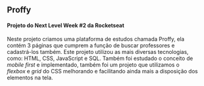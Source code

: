 ## Proffy
#### Projeto do Next Level Week #2 da Rocketseat

Neste projeto criamos uma plataforma de estudos chamada Proffy, ela contém 3 páginas que cumprem a função de buscar professores e cadastrá-los também. Este projeto utilizou as mais diversas tecnologias, como: HTML, CSS, JavaScript e SQL.
Também foi estudado o conceito de *mobile first* e implementado, também foi um projeto que utilizamos o *flexbox* e *grid* do CSS melhorando e facilitando ainda mais a disposição dos elementos na tela.
